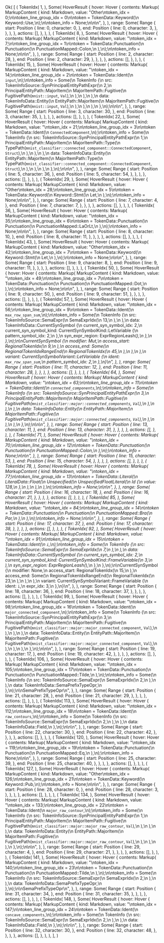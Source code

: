 Ok(
    [
        (
            TokenIdx(
                1,
            ),
            Some(
                HoverResult {
                    hover: Hover {
                        contents: Markup(
                            MarkupContent {
                                kind: Markdown,
                                value: "Other\ntoken_idx = 0;\n\ntoken_line_group_idx = 0\n\ntoken = TokenData::Keyword(\n    Keyword::Use,\n);\n\ntoken_info = None;\n\n\n",
                            },
                        ),
                        range: Some(
                            Range {
                                start: Position {
                                    line: 0,
                                    character: 0,
                                },
                                end: Position {
                                    line: 0,
                                    character: 3,
                                },
                            },
                        ),
                    },
                    actions: [],
                },
            ),
        ),
        (
            TokenIdx(
                8,
            ),
            Some(
                HoverResult {
                    hover: Hover {
                        contents: Markup(
                            MarkupContent {
                                kind: Markdown,
                                value: "\ntoken_idx = 7;\n\ntoken_line_group_idx = 1\n\ntoken = TokenData::Punctuation(\n    Punctuation(\n        PunctuationMapped::Colon,\n    ),\n);\n\ntoken_info = None;\n\n\n",
                            },
                        ),
                        range: Some(
                            Range {
                                start: Position {
                                    line: 2,
                                    character: 28,
                                },
                                end: Position {
                                    line: 2,
                                    character: 29,
                                },
                            },
                        ),
                    },
                    actions: [],
                },
            ),
        ),
        (
            TokenIdx(
                15,
            ),
            Some(
                HoverResult {
                    hover: Hover {
                        contents: Markup(
                            MarkupContent {
                                kind: Markdown,
                                value: "\ntoken_idx = 14;\n\ntoken_line_group_idx = 2\n\ntoken = TokenData::Ident(\n    `input`,\n);\n\ntoken_info = Some(\n    TokenInfo {\n        src: TokenInfoSource::SynPrincipalEntityPathExpr(\n            2,\n            PrincipalEntityPath::MajorItem(\n                MajorItemPath::Fugitive(\n                    FugitivePath(`mnist::input`, `Val`),\n                ),\n            ),\n        ),\n        data: TokenInfoData::Entity(\n            EntityPath::MajorItem(\n                MajorItemPath::Fugitive(\n                    FugitivePath(`mnist::input`, `Val`),\n                ),\n            ),\n        ),\n    },\n);\n\n\n",
                            },
                        ),
                        range: Some(
                            Range {
                                start: Position {
                                    line: 3,
                                    character: 30,
                                },
                                end: Position {
                                    line: 3,
                                    character: 35,
                                },
                            },
                        ),
                    },
                    actions: [],
                },
            ),
        ),
        (
            TokenIdx(
                22,
            ),
            Some(
                HoverResult {
                    hover: Hover {
                        contents: Markup(
                            MarkupContent {
                                kind: Markdown,
                                value: "\ntoken_idx = 21;\n\ntoken_line_group_idx = 3\n\ntoken = TokenData::Ident(\n    `ConnectedComponent`,\n);\n\ntoken_info = Some(\n    TokenInfo {\n        src: TokenInfoSource::SynPrincipalEntityPathExpr(\n            1,\n            PrincipalEntityPath::MajorItem(\n                MajorItemPath::Type(\n                    TypePath(`mnist_classifier::connected_component::ConnectedComponent`, `Struct`),\n                ),\n            ),\n        ),\n        data: TokenInfoData::Entity(\n            EntityPath::MajorItem(\n                MajorItemPath::Type(\n                    TypePath(`mnist_classifier::connected_component::ConnectedComponent`, `Struct`),\n                ),\n            ),\n        ),\n    },\n);\n\n\n",
                            },
                        ),
                        range: Some(
                            Range {
                                start: Position {
                                    line: 5,
                                    character: 36,
                                },
                                end: Position {
                                    line: 5,
                                    character: 54,
                                },
                            },
                        ),
                    },
                    actions: [],
                },
            ),
        ),
        (
            TokenIdx(
                29,
            ),
            Some(
                HoverResult {
                    hover: Hover {
                        contents: Markup(
                            MarkupContent {
                                kind: Markdown,
                                value: "Other\ntoken_idx = 28;\n\ntoken_line_group_idx = 5\n\ntoken = TokenData::Keyword(\n    Keyword::Stmt(\n        Let,\n    ),\n);\n\ntoken_info = None;\n\n\n",
                            },
                        ),
                        range: Some(
                            Range {
                                start: Position {
                                    line: 7,
                                    character: 4,
                                },
                                end: Position {
                                    line: 7,
                                    character: 7,
                                },
                            },
                        ),
                    },
                    actions: [],
                },
            ),
        ),
        (
            TokenIdx(
                36,
            ),
            Some(
                HoverResult {
                    hover: Hover {
                        contents: Markup(
                            MarkupContent {
                                kind: Markdown,
                                value: "\ntoken_idx = 35;\n\ntoken_line_group_idx = 6\n\ntoken = TokenData::Punctuation(\n    Punctuation(\n        PunctuationMapped::LaOrLt,\n    ),\n);\n\ntoken_info = None;\n\n\n",
                            },
                        ),
                        range: Some(
                            Range {
                                start: Position {
                                    line: 8,
                                    character: 10,
                                },
                                end: Position {
                                    line: 8,
                                    character: 11,
                                },
                            },
                        ),
                    },
                    actions: [],
                },
            ),
        ),
        (
            TokenIdx(
                43,
            ),
            Some(
                HoverResult {
                    hover: Hover {
                        contents: Markup(
                            MarkupContent {
                                kind: Markdown,
                                value: "Other\ntoken_idx = 42;\n\ntoken_line_group_idx = 7\n\ntoken = TokenData::Keyword(\n    Keyword::Stmt(\n        Let,\n    ),\n);\n\ntoken_info = None;\n\n\n",
                            },
                        ),
                        range: Some(
                            Range {
                                start: Position {
                                    line: 9,
                                    character: 8,
                                },
                                end: Position {
                                    line: 9,
                                    character: 11,
                                },
                            },
                        ),
                    },
                    actions: [],
                },
            ),
        ),
        (
            TokenIdx(
                50,
            ),
            Some(
                HoverResult {
                    hover: Hover {
                        contents: Markup(
                            MarkupContent {
                                kind: Markdown,
                                value: "\ntoken_idx = 49;\n\ntoken_line_group_idx = 7\n\ntoken = TokenData::Punctuation(\n    Punctuation(\n        PunctuationMapped::Dot,\n    ),\n);\n\ntoken_info = None;\n\n\n",
                            },
                        ),
                        range: Some(
                            Range {
                                start: Position {
                                    line: 9,
                                    character: 50,
                                },
                                end: Position {
                                    line: 9,
                                    character: 51,
                                },
                            },
                        ),
                    },
                    actions: [],
                },
            ),
        ),
        (
            TokenIdx(
                57,
            ),
            Some(
                HoverResult {
                    hover: Hover {
                        contents: Markup(
                            MarkupContent {
                                kind: Markdown,
                                value: "\ntoken_idx = 56;\n\ntoken_line_group_idx = 9\n\ntoken = TokenData::Ident(\n    `max_row_span_sum`,\n);\n\ntoken_info = Some(\n    TokenInfo {\n        src: TokenInfoSource::SemaExpr(\n            SemaExprIdx(\n                13,\n            ),\n        ),\n        data: TokenInfoData::CurrentSynSymbol {\n            current_syn_symbol_idx: 2,\n            current_syn_symbol_kind: CurrentSynSymbolKind::LetVariable {\n                pattern_symbol_idx: 2,\n            },\n            syn_expr_region: ExprRegionLeash(_),\n        },\n    },\n);\n\nCurrentSynSymbol {\n    modifier: Mut,\n    access_start: RegionalTokenIdx(\n        9,\n    ),\n    access_end: Some(\n        RegionalTokenIdxRangeEnd(\n            RegionalTokenIdx(\n                45,\n            ),\n        ),\n    ),\n    variant: CurrentSynSymbolVariant::LetVariable {\n        ident: `max_row_span_sum`,\n        pattern_symbol_idx: 2,\n    },\n}\n",
                            },
                        ),
                        range: Some(
                            Range {
                                start: Position {
                                    line: 11,
                                    character: 12,
                                },
                                end: Position {
                                    line: 11,
                                    character: 28,
                                },
                            },
                        ),
                    },
                    actions: [],
                },
            ),
        ),
        (
            TokenIdx(
                64,
            ),
            Some(
                HoverResult {
                    hover: Hover {
                        contents: Markup(
                            MarkupContent {
                                kind: Markdown,
                                value: "\ntoken_idx = 63;\n\ntoken_line_group_idx = 11\n\ntoken = TokenData::Ident(\n    `connected_components`,\n);\n\ntoken_info = Some(\n    TokenInfo {\n        src: TokenInfoSource::SynPrincipalEntityPathExpr(\n            3,\n            PrincipalEntityPath::MajorItem(\n                MajorItemPath::Fugitive(\n                    FugitivePath(`mnist_classifier::major::connected_components`, `Val`),\n                ),\n            ),\n        ),\n        data: TokenInfoData::Entity(\n            EntityPath::MajorItem(\n                MajorItemPath::Fugitive(\n                    FugitivePath(`mnist_classifier::major::connected_components`, `Val`),\n                ),\n            ),\n        ),\n    },\n);\n\n\n",
                            },
                        ),
                        range: Some(
                            Range {
                                start: Position {
                                    line: 13,
                                    character: 11,
                                },
                                end: Position {
                                    line: 13,
                                    character: 31,
                                },
                            },
                        ),
                    },
                    actions: [],
                },
            ),
        ),
        (
            TokenIdx(
                71,
            ),
            Some(
                HoverResult {
                    hover: Hover {
                        contents: Markup(
                            MarkupContent {
                                kind: Markdown,
                                value: "\ntoken_idx = 70;\n\ntoken_line_group_idx = 12\n\ntoken = TokenData::Punctuation(\n    Punctuation(\n        PunctuationMapped::Colon,\n    ),\n);\n\ntoken_info = None;\n\n\n",
                            },
                        ),
                        range: Some(
                            Range {
                                start: Position {
                                    line: 15,
                                    character: 53,
                                },
                                end: Position {
                                    line: 15,
                                    character: 54,
                                },
                            },
                        ),
                    },
                    actions: [],
                },
            ),
        ),
        (
            TokenIdx(
                78,
            ),
            Some(
                HoverResult {
                    hover: Hover {
                        contents: Markup(
                            MarkupContent {
                                kind: Markdown,
                                value: "\ntoken_idx = 77;\n\ntoken_line_group_idx = 13\n\ntoken = TokenData::Literal(\n    LiteralData::Float(\n        Unspecified(\n            UnspecifiedFloatLiteral(\n                Id {\n                    value: 128,\n                },\n            ),\n        ),\n    ),\n);\n\ntoken_info = None;\n\n\n",
                            },
                        ),
                        range: Some(
                            Range {
                                start: Position {
                                    line: 16,
                                    character: 18,
                                },
                                end: Position {
                                    line: 16,
                                    character: 21,
                                },
                            },
                        ),
                    },
                    actions: [],
                },
            ),
        ),
        (
            TokenIdx(
                85,
            ),
            Some(
                HoverResult {
                    hover: Hover {
                        contents: Markup(
                            MarkupContent {
                                kind: Markdown,
                                value: "\ntoken_idx = 84;\n\ntoken_line_group_idx = 14\n\ntoken = TokenData::Punctuation(\n    Punctuation(\n        PunctuationMapped::Bra(\n            Par,\n        ),\n    ),\n);\n\ntoken_info = None;\n\n\n",
                            },
                        ),
                        range: Some(
                            Range {
                                start: Position {
                                    line: 17,
                                    character: 37,
                                },
                                end: Position {
                                    line: 17,
                                    character: 38,
                                },
                            },
                        ),
                    },
                    actions: [],
                },
            ),
        ),
        (
            TokenIdx(
                92,
            ),
            Some(
                HoverResult {
                    hover: Hover {
                        contents: Markup(
                            MarkupContent {
                                kind: Markdown,
                                value: "\ntoken_idx = 91;\n\ntoken_line_group_idx = 15\n\ntoken = TokenData::Ident(\n    `i`,\n);\n\ntoken_info = Some(\n    TokenInfo {\n        src: TokenInfoSource::SemaExpr(\n            SemaExprIdx(\n                7,\n            ),\n        ),\n        data: TokenInfoData::CurrentSynSymbol {\n            current_syn_symbol_idx: 2,\n            current_syn_symbol_kind: CurrentSynSymbolKind::FrameVariable(\n                3,\n            ),\n            syn_expr_region: ExprRegionLeash(_),\n        },\n    },\n);\n\nCurrentSynSymbol {\n    modifier: None,\n    access_start: RegionalTokenIdx(\n        15,\n    ),\n    access_end: Some(\n        RegionalTokenIdxRangeEnd(\n            RegionalTokenIdx(\n                23,\n            ),\n        ),\n    ),\n    variant: CurrentSynSymbolVariant::FrameVariable {\n        ident: `i`,\n        expr_idx: 3,\n    },\n}\n",
                            },
                        ),
                        range: Some(
                            Range {
                                start: Position {
                                    line: 18,
                                    character: 36,
                                },
                                end: Position {
                                    line: 18,
                                    character: 37,
                                },
                            },
                        ),
                    },
                    actions: [],
                },
            ),
        ),
        (
            TokenIdx(
                99,
            ),
            Some(
                HoverResult {
                    hover: Hover {
                        contents: Markup(
                            MarkupContent {
                                kind: Markdown,
                                value: "\ntoken_idx = 98;\n\ntoken_line_group_idx = 16\n\ntoken = TokenData::Ident(\n    `major_connected_component`,\n);\n\ntoken_info = Some(\n    TokenInfo {\n        src: TokenInfoSource::SynPrincipalEntityPathExpr(\n            3,\n            PrincipalEntityPath::MajorItem(\n                MajorItemPath::Fugitive(\n                    FugitivePath(`mnist_classifier::major::major_connected_component`, `Val`),\n                ),\n            ),\n        ),\n        data: TokenInfoData::Entity(\n            EntityPath::MajorItem(\n                MajorItemPath::Fugitive(\n                    FugitivePath(`mnist_classifier::major::major_connected_component`, `Val`),\n                ),\n            ),\n        ),\n    },\n);\n\n\n",
                            },
                        ),
                        range: Some(
                            Range {
                                start: Position {
                                    line: 19,
                                    character: 17,
                                },
                                end: Position {
                                    line: 19,
                                    character: 42,
                                },
                            },
                        ),
                    },
                    actions: [],
                },
            ),
        ),
        (
            TokenIdx(
                106,
            ),
            Some(
                HoverResult {
                    hover: Hover {
                        contents: Markup(
                            MarkupContent {
                                kind: Markdown,
                                value: "\ntoken_idx = 105;\n\ntoken_line_group_idx = 17\n\ntoken = TokenData::Punctuation(\n    Punctuation(\n        PunctuationMapped::Tilde,\n    ),\n);\n\ntoken_info = Some(\n    TokenInfo {\n        src: TokenInfoSource::SemaExpr(\n            SemaExprIdx(\n                2,\n            ),\n        ),\n        data: TokenInfoData::SemaPrefixTypeOpr,\n    },\n);\n\nSemaPrefixTypeOpr\n",
                            },
                        ),
                        range: Some(
                            Range {
                                start: Position {
                                    line: 21,
                                    character: 28,
                                },
                                end: Position {
                                    line: 21,
                                    character: 29,
                                },
                            },
                        ),
                    },
                    actions: [],
                },
            ),
        ),
        (
            TokenIdx(
                113,
            ),
            Some(
                HoverResult {
                    hover: Hover {
                        contents: Markup(
                            MarkupContent {
                                kind: Markdown,
                                value: "\ntoken_idx = 112;\n\ntoken_line_group_idx = 18\n\ntoken = TokenData::Ident(\n    `raw_contours`,\n);\n\ntoken_info = Some(\n    TokenInfo {\n        src: TokenInfoSource::SemaExpr(\n            SemaExprIdx(\n                2,\n            ),\n        ),\n        data: TokenInfoData::Field,\n    },\n);\n\n\n",
                            },
                        ),
                        range: Some(
                            Range {
                                start: Position {
                                    line: 22,
                                    character: 30,
                                },
                                end: Position {
                                    line: 22,
                                    character: 42,
                                },
                            },
                        ),
                    },
                    actions: [],
                },
            ),
        ),
        (
            TokenIdx(
                120,
            ),
            Some(
                HoverResult {
                    hover: Hover {
                        contents: Markup(
                            MarkupContent {
                                kind: Markdown,
                                value: "\ntoken_idx = 119;\n\ntoken_line_group_idx = 19\n\ntoken = TokenData::Punctuation(\n    Punctuation(\n        PunctuationMapped::Eq,\n    ),\n);\n\ntoken_info = None;\n\n\n",
                            },
                        ),
                        range: Some(
                            Range {
                                start: Position {
                                    line: 25,
                                    character: 39,
                                },
                                end: Position {
                                    line: 25,
                                    character: 40,
                                },
                            },
                        ),
                    },
                    actions: [],
                },
            ),
        ),
        (
            TokenIdx(
                127,
            ),
            Some(
                HoverResult {
                    hover: Hover {
                        contents: Markup(
                            MarkupContent {
                                kind: Markdown,
                                value: "Other\ntoken_idx = 126;\n\ntoken_line_group_idx = 21\n\ntoken = TokenData::Keyword(\n    Keyword::Pub,\n);\n\ntoken_info = None;\n\n\n",
                            },
                        ),
                        range: Some(
                            Range {
                                start: Position {
                                    line: 28,
                                    character: 0,
                                },
                                end: Position {
                                    line: 28,
                                    character: 3,
                                },
                            },
                        ),
                    },
                    actions: [],
                },
            ),
        ),
        (
            TokenIdx(
                134,
            ),
            Some(
                HoverResult {
                    hover: Hover {
                        contents: Markup(
                            MarkupContent {
                                kind: Markdown,
                                value: "\ntoken_idx = 133;\n\ntoken_line_group_idx = 22\n\ntoken = TokenData::Ident(\n    `major_raw_contour`,\n);\n\ntoken_info = Some(\n    TokenInfo {\n        src: TokenInfoSource::SynPrincipalEntityPathExpr(\n            1,\n            PrincipalEntityPath::MajorItem(\n                MajorItemPath::Fugitive(\n                    FugitivePath(`mnist_classifier::major::major_raw_contour`, `Val`),\n                ),\n            ),\n        ),\n        data: TokenInfoData::Entity(\n            EntityPath::MajorItem(\n                MajorItemPath::Fugitive(\n                    FugitivePath(`mnist_classifier::major::major_raw_contour`, `Val`),\n                ),\n            ),\n        ),\n    },\n);\n\n\n",
                            },
                        ),
                        range: Some(
                            Range {
                                start: Position {
                                    line: 29,
                                    character: 4,
                                },
                                end: Position {
                                    line: 29,
                                    character: 21,
                                },
                            },
                        ),
                    },
                    actions: [],
                },
            ),
        ),
        (
            TokenIdx(
                141,
            ),
            Some(
                HoverResult {
                    hover: Hover {
                        contents: Markup(
                            MarkupContent {
                                kind: Markdown,
                                value: "\ntoken_idx = 140;\n\ntoken_line_group_idx = 23\n\ntoken = TokenData::Punctuation(\n    Punctuation(\n        PunctuationMapped::Tilde,\n    ),\n);\n\ntoken_info = Some(\n    TokenInfo {\n        src: TokenInfoSource::SemaExpr(\n            SemaExprIdx(\n                2,\n            ),\n        ),\n        data: TokenInfoData::SemaPrefixTypeOpr,\n    },\n);\n\nSemaPrefixTypeOpr\n",
                            },
                        ),
                        range: Some(
                            Range {
                                start: Position {
                                    line: 31,
                                    character: 34,
                                },
                                end: Position {
                                    line: 31,
                                    character: 35,
                                },
                            },
                        ),
                    },
                    actions: [],
                },
            ),
        ),
        (
            TokenIdx(
                148,
            ),
            Some(
                HoverResult {
                    hover: Hover {
                        contents: Markup(
                            MarkupContent {
                                kind: Markdown,
                                value: "\ntoken_idx = 147;\n\ntoken_line_group_idx = 24\n\ntoken = TokenData::Ident(\n    `concave_components`,\n);\n\ntoken_info = Some(\n    TokenInfo {\n        src: TokenInfoSource::SemaExpr(\n            SemaExprIdx(\n                2,\n            ),\n        ),\n        data: TokenInfoData::Field,\n    },\n);\n\n\n",
                            },
                        ),
                        range: Some(
                            Range {
                                start: Position {
                                    line: 32,
                                    character: 30,
                                },
                                end: Position {
                                    line: 32,
                                    character: 48,
                                },
                            },
                        ),
                    },
                    actions: [],
                },
            ),
        ),
    ],
)